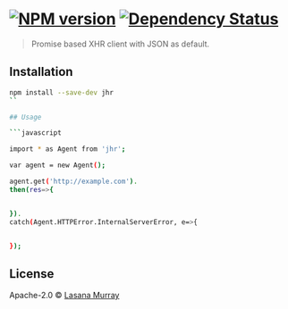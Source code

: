 #  [![NPM version][npm-image]][npm-url] [![Dependency Status][daviddm-url]][daviddm-image]

> Promise based XHR client with JSON as default.

## Installation

```sh
npm install --save-dev jhr
``

## Usage

```javascript

import * as Agent from 'jhr';

var agent = new Agent();

agent.get('http://example.com').
then(res=>{


}).
catch(Agent.HTTPError.InternalServerError, e=>{


});

```

## License

Apache-2.0 © [Lasana Murray](http://trinistorm.org)


[npm-url]: https://npmjs.org/package/jhr
[npm-image]: https://badge.fury.io/js/jhr.svg
[daviddm-url]: https://david-dm.org/metasansana/jhr.svg?theme=shields.io
[daviddm-image]: https://david-dm.org/metasansana/jhr
